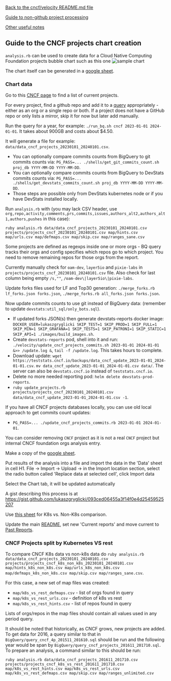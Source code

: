 [Back to the cncf/velocity README.md file](../README.md)

[Guide to non-github project processing](non_github_repositories.md)

[Other useful notes](other_notes.md)

## Guide to the CNCF projects chart creation

`analysis.rb` can be used to create data for a Cloud Native Computing Foundation projects bubble chart such as this one
![sample chart](./cncf_chart_example.png?raw=true "CNCF projects")

The chart itself can be generated in a [google sheet](https://docs.google.com/spreadsheets/d/1JdAZrQx52m3XVzloE7KK5ciI-Xu-P-swGxdV3T9pXoY/edit?usp=sharing).

### Chart data
Go to this [CNCF page](https://www.cncf.io/projects/) to find a list of current projects.

For every project, find a github repo and add it to a [query](BigQuery/velocity_cncf.sql) appropriately - either as an org or a single repo or both. If a project does not have a GitHub repo or only lists a mirror, skip it for now but later add manually.

Run the query for a year, for example: `./run_bq.sh cncf 2023-01-01 2024-01-01`. It takes about 900GB and costs about $4.50.

It will generate a file for example: `data/data_cncf_projects_20230101_20240101.csv`.

- You can optionally compare commits counts from BigQuery to git commits counts via: `PG_PASS=... ./shells/get_git_commits_count.sh proj_db YYYY-MM-DD YYYY-MM-DD`.
- You can optionally compare commits counts from BigQuery to DevStats commits counts via: `PG_PASS=... ./shells/get_devstats_commits_count.sh proj_db YYYY-MM-DD YYYY-MM-DD`.
- Those steps are possible only from DevStats kubernetes node or if you have DevStats installed locally.

Run `analysis.rb` with (you may lack CSV header, use `org,repo,activity,comments,prs,commits,issues,authors_alt2,authors_alt1,authors,pushes` in this case):
```
ruby analysis.rb data/data_cncf_projects_20230101_20240101.csv projects/projects_cncf_20230101_20240101.csv map/hints.csv map/urls.csv map/defmaps.csv map/skip.csv map/ranges_sane.csv
```

Some projects are defined as regexps inside one or more orgs - BQ query tracks their orgs and config specifies which repos go to which project. You need to remove remaining repos for those orgs from the report.

Currently manually check for `oam-dev`, `layer5io` and `pixie-labs` in `projects/projects_cncf_20230101_20240101.csv` file. Also check for last column being empty `/s,""`, `/oam-dev\|layer5io\|pixie-labs`.

Update forks files used for LF and Top30 generation: `./merge_forks.rb lf_forks.json forks.json`, `./merge_forks.rb all_forks.json forks.json`.

Now update commits counts to use git instead of BigQuery data: (remember to update `devstats:util_sql/only_bots.sql`).

- If updated forks JSON(s) then generate devstats-reports docker image: `DOCKER_USER=lukaszgryglicki SKIP_TEST=1 SKIP_PROD=1 SKIP_FULL=1 SKIP_MIN=1 SKIP_GRAFANA=1 SKIP_TESTS=1 SKIP_PATRONI=1 SKIP_STATIC=1 SKIP_API=1 ./images/build_images.sh`.
- Create `devstats-reports` pod, shell into it and run: `./velocity/update_cncf_projects_commits.sh 2023-01-01 2024-01-01 &>> /update.log &`, `tail -f /update.log`. This takes hours to complete.
- Download update: `wget https://teststats.cncf.io/backups/data_cncf_update_2023-01-01_2024-01-01.csv`. `mv data_cncf_update_2023-01-01_2024-01-01.csv data/`. The server can also be `devstats.cncf.io` instead of `teststats.cncf.io`.
- Delete no more needed reporting pod: `helm delete devstats-prod-reports`.
- `ruby update_projects.rb projects/projects_cncf_20230101_20240101.csv data/data_cncf_update_2023-01-01_2024-01-01.csv -1`.

If you have all CNCF projects databases locally, you can use old local approach to get commits count updates:

- `PG_PASS=... ./update_cncf_projects_commits.rb 2023-01-01 2024-01-01`.

You can consider removing `CNCF` project as it is not a real `CNCF` project but internal CNCF foundation orgs analysis entry.

Make a copy of the [google sheet](https://docs.google.com/spreadsheets/d/1wEnJ9OD_M4J3guZOccIVy_8OOQCX-tsgZOefK0TQ5bY/edit?usp=sharing).

Put results of the analysis into a file and import the data in the 'Data' sheet in cell H1.
File -> Import -> Upload -> in the Import location section, select the radio button called 'Replace data at selected cell', click Import data

Select the Chart tab, it will be updated automatically

A gist describing this process is at https://gist.github.com/lukaszgryglicki/093ced06455a3f14f0e4d25459525207

Use [this sheet](https://docs.google.com/spreadsheets/d/1j_L8AL137U8R3TclNo9b79m2r0nZi3b484PAqqeY-H8/edit?usp=sharing) for K8s vs. Non-K8s comparison.

Update the main [README](https://github.com/cncf/velocity#current-reports), set new 'Current reports' and move current to [Past Reports](https://github.com/cncf/velocity#past-reports).

### CNCF Projects split by Kubernetes VS rest

To compare CNCF K8s data vs non-k8s data do `ruby analysis.rb data/data_cncf_projects_20230101_20240101.csv projects/projects_cncf_k8s_non_k8s_20230101_20240101.csv map/hints_k8s_non_k8s.csv map/urls_k8s_non_k8s.csv map/defmaps_k8s_non_k8s.csv map/skip.csv map/ranges_sane.csv`.

For this case, a new set of map files was created:
- `map/k8s_vs_rest_defmaps.csv` - list of orgs found in query
- `map/k8s_vs_rest_urls.csv` - definition of k8s vs rest
- `map/k8s_vs_rest_hints.csv` - list of repos found in query

Lists of orgs/repos in the map files should contain all values used in any period query.

It should be noted that historically, as CNCF grows, new projects are added. To get data for 2016, a query similar to that in `BigQuery/query_cncf_4p_201511_201610.sql` should be run and the following year would be span by `BigQuery/query_cncf_projects_201611_201710.sql`.
To prepare an analysis, a command similar to this should be run:
```
ruby analysis.rb data/data_cncf_projects_201611_201710.csv projects/projects_cncf_k8s_vs_rest_201611_201710.csv map/k8s_vs_rest_hints.csv map/k8s_vs_rest_urls.csv map/k8s_vs_rest_defmaps.csv map/skip.csv map/ranges_unlimited.csv
```
